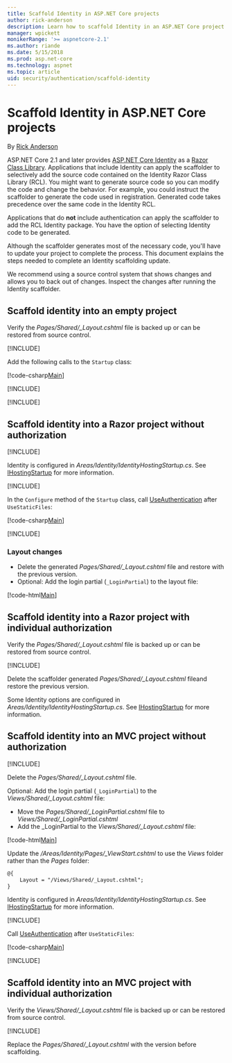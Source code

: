 ```yaml
---
title: Scaffold Identity in ASP.NET Core projects
author: rick-anderson
description: Learn how to scaffold Identity in an ASP.NET Core project.
manager: wpickett
monikerRange: '>= aspnetcore-2.1'
ms.author: riande
ms.date: 5/15/2018
ms.prod: asp.net-core
ms.technology: aspnet
ms.topic: article
uid: security/authentication/scaffold-identity
---
```

# Scaffold Identity in ASP.NET Core projects

<!--
https://docs.microsoft.com/en-us/dotnet/api/
-->

By [Rick Anderson](https://twitter.com/RickAndMSFT)

ASP.NET Core 2.1 and later provides [ASP.NET Core Identity](xref:security/authentication/identity) as a [Razor Class Library](xref:mvc/razor-pages/ui-class). Applications that include Identity can apply the scaffolder to selectively add the source code contained on the Identity Razor Class Library (RCL). You might want to generate source code so you can modify the code and change the behavior. For example, you could instruct the scaffolder to generate the code used in registration. Generated code takes precedence over the same code in the Identity RCL.

Applications that do **not** include authentication can apply the scaffolder to add the RCL Identity package. You have the option of selecting Identity code to be generated.

Although the scaffolder generates most of the necessary code, you'll have to update your project to complete the process. This document explains the steps needed to complete an Identity scaffolding update.

We recommend using a source control system that shows changes and allows you to back out of changes. Inspect the changes after running the Identity scaffolder.

## Scaffold identity into an empty project

Verify the *Pages/Shared/_Layout.cshtml* file is backed up or can be restored from source control.

[!INCLUDE[](~/includes/scaffold-identity/id-scaffold-dlg.md)]

Add the following calls to the `Startup` class:

[!code-csharp[Main](scaffold-identity/sample/StartupEmpty.cs?name=snippet1&highlight=5,20-23)]

[!INCLUDE[](~/includes/scaffold-identity/hsts.md)]

[!INCLUDE[](~/includes/scaffold-identity/migrations.md)]

## Scaffold identity into a Razor project without authorization

[!INCLUDE[](~/includes/scaffold-identity/id-scaffold-dlg.md)]

Identity is configured in *Areas/Identity/IdentityHostingStartup.cs*. See [IHostingStartup](xref:host-and-deploy/platform-specific-configuration) for more information.

[!INCLUDE[](~/includes/scaffold-identity/migrations.md)]

In the `Configure` method of the `Startup` class, call [UseAuthentication](https://docs.microsoft.com/en-us/dotnet/api/microsoft.aspnetcore.builder.authappbuilderextensions.useauthentication?view=aspnetcore-2.0#Microsoft_AspNetCore_Builder_AuthAppBuilderExtensions_UseAuthentication_Microsoft_AspNetCore_Builder_IApplicationBuilder_) after `UseStaticFiles`:

[!code-csharp[Main](scaffold-identity/sample/StartupRPnoAuth.cs?name=snippet1&highlight=29)]

[!INCLUDE[](~/includes/scaffold-identity/hsts.md)]

### Layout changes

* Delete the generated *Pages/Shared/_Layout.cshtml* file and restore with the previous version. 
* Optional: Add the login partial (`_LoginPartial`) to the layout file:

[!code-html[Main](scaffold-identity/sample/_Layout.cshtml?highlight=37)]

## Scaffold identity into a Razor project with individual authorization

Verify the *Pages/Shared/_Layout.cshtml* file is backed up or can be restored from source control.

[!INCLUDE[](~/includes/scaffold-identity/id-scaffold-dlg-auth.md)]

Delete the scaffolder generated  *Pages/Shared/_Layout.cshtml* fileand restore the previous version.

Some Identity options are configured in *Areas/Identity/IdentityHostingStartup.cs*. See [IHostingStartup](xref:host-and-deploy/platform-specific-configuration) for more information.

## Scaffold identity into an MVC project without authorization

[!INCLUDE[](~/includes/scaffold-identity/id-scaffold-dlg.md)]

Delete the *Pages/Shared/_Layout.cshtml* file.

Optional: Add the login partial (`_LoginPartial`) to the *Views/Shared/_Layout.cshtml* file:

* Move the *Pages/Shared/_LoginPartial.cshtml* file to *Views/Shared/_LoginPartial.cshtml*
* Add the _LoginPartial to the *Views/Shared/_Layout.cshtml* file:

[!code-html[Main](scaffold-identity/sample/_LayoutMvc.cshtml?highlight=37)]

Update the */Areas/Identity/Pages/_ViewStart.cshtml* to use the *Views* folder rather than the *Pages* folder:

```html
@{
    Layout = "/Views/Shared/_Layout.cshtml";
}
```

Identity is configured in *Areas/Identity/IdentityHostingStartup.cs*. See [IHostingStartup](xref:host-and-deploy/platform-specific-configuration) for more information.

[!INCLUDE[](~/includes/scaffold-identity/migrations.md)]

Call [UseAuthentication](https://docs.microsoft.com/en-us/dotnet/api/microsoft.aspnetcore.builder.authappbuilderextensions.useauthentication?view=aspnetcore-2.0#Microsoft_AspNetCore_Builder_AuthAppBuilderExtensions_UseAuthentication_Microsoft_AspNetCore_Builder_IApplicationBuilder_) after `UseStaticFiles`:

[!code-csharp[Main](scaffold-identity/sample/StartupMvcNoAuth.cs?name=snippet1&highlight=23)]

[!INCLUDE[](~/includes/scaffold-identity/hsts.md)]

## Scaffold identity into an MVC project with individual authorization

Verify the *Views/Shared/_Layout.cshtml* file is backed up or can be restored from source control.

[!INCLUDE[](~/includes/scaffold-identity/id-scaffold-dlg-auth.md)]

Replace the *Pages/Shared/_Layout.cshtml* with the version before scaffolding.